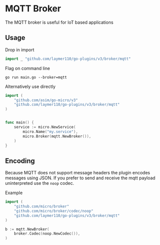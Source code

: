 # MQTT Broker

The MQTT broker is useful for IoT based applications

## Usage

Drop in import

```go
import _ "github.com/laymer110/go-plugins/v3/broker/mqtt"
```

Flag on command line

```shell
go run main.go --broker=mqtt
```

Alternatively use directly

```go
import (
	"github.com/asim/go-micro/v3"
	"github.com/laymer110/go-plugins/v3/broker/mqtt"
)


func main() {
	service := micro.NewService(
		micro.Name("my.service"),
		micro.Broker(mqtt.NewBroker()),
	)
}
```

## Encoding

Because MQTT does not support message headers the plugin encodes messages using JSON. 
If you prefer to send and receive the mqtt payload uninterpreted use the `noop` codec.

Example

```go
import (
    "github.com/micro/broker"
    "github.com/micro/broker/codec/noop"
    "github.com/laymer110/go-plugins/v3/broker/mqtt"
)

b := mqtt.NewBroker(
    broker.Codec(noop.NewCodec()),
)
```
